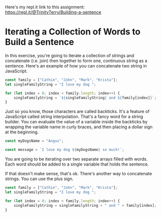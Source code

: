 Here's my repl.it link to this assignment: https://repl.it/@TrinityTerry/Building-a-sentence

# Iterating a Collection of Words to Build a Sentence

In this exercise, you're going to iterate a collection of strings and concatenate (i.e. join) then together to form one, continuous string as a sentence. Here's an example of how you can concatenate two string in JavaScript.

```js
const family = ["Cathie", "John", "Mark", "Krista"];
let singleFamilyString = "I love my dog ";

for (let index = 0; index < family.length; index++) {
    singleFamilyString = `${singleFamilyString} and ${family[index]}`;
}
```

Just so you know, those characters are called backticks. It's a feature of JavaScript called string interpolation. That's a fancy word for a string builder. You can evaluate the value of a variable inside the backticks by wrapping the variable name in curly braces, and then placing a dollar sign at the beginning.

```js
const myDogsName = "Angus";

const message = `I love my dog ${myDogsName} so much!`;
```

You are going to be iterating over two separate arrays filled with words. Each word should be added to a single variable that holds the sentence.

If that doesn't make sense, that's ok. There's another way to concatenate strings. You can use the plus sign.

```js
const family = ["Cathie", "John", "Mark", "Krista"];
let singleFamilyString = "I love my dog ";

for (let index = 0; index < family.length; index++) {
    singleFamilyString = singleFamilyString + " and " + family[index];
}
```